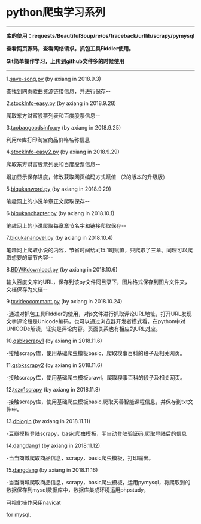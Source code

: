 # python爬虫学习系列  

****

**库的使用：requests/BeautifulSoup/re/os/traceback/urllib/scrapy/pymysql**

**查看网页源码，查看网络请求。抓包工具Fiddler使用。**

**Git简单操作学习，上传到github文件多的时候使用**

---------------------------------------------------------------

1.[save-song.py](https://github.com/axianga/python/blob/master/save_song.py)
(by axiang in 2018.9.3)

查找到网页歌曲资源链接信息，并进行保存--
  
2.[stockInfo-easy.py](https://github.com/axianga/python/blob/master/stockInfo-easy.py)     (by axiang in 2018.9.28)
 
  爬取东方财富股票列表和百度股票信息--
  
3.[taobaogoodsinfo.py](https://github.com/axianga/python/blob/master/taobaogoodsinfo.py)    (by axiang in 2018.9.25)

  利用re库打印淘宝商品价格名称信息
  
4.[stockInfo-easy2.py](https://github.com/axianga/python/blob/master/stockInfo-easy2.py)     (by axiang in 2018.9.29)

  爬取东方财富股票列表和百度股票信息--
  
  增加显示保存进度，修改获取网页编码方式赋值 （2的版本的升级版）

5.[biqukanword.py](https://github.com/axianga/python/blob/master/biqukanword.py)     (by axiang in 2018.9.29)

 笔趣网上的小说单章正文爬取保存--
 
6.[biqukanchapter.py](https://github.com/axianga/python/blob/master/biqukanchapter.py)     (by axiang in 2018.10.1)

 笔趣网上的小说爬取每章章节名字和链接爬取保存--

7.[biqukananovel.py](https://github.com/axianga/python/blob/master/biqukananovel.py)     (by axiang in 2018.10.4)

 笔趣网上爬取小说的内容，节省时间给a\[15:18]赋值，只爬取了三章。同理可以爬取想要的章节内容--

8.[BDWKdownload.py](https://github.com/axianga/python/blob/master/BDWKdownload.py)     (by axiang in 2018.10.6)

 输入百度文库的URL，保存到该py文件同目录下，图片格式保存到图片文件夹，文档保存为文档--



9.[txvideocommant.py](https://github.com/axianga/python/blob/master/txvideocommant.py)     (by axiang in 2018.10.24)

 -通过对抓包工具FIddler的使用，对js文件进行抓取评论URL地址，打开URL发现文字评论段是Unicode编码，也可以通过浏览器开发者模式看，在python中对UNICODe解读，证实是评论内容。页面关系也有相应的URL对应。
 
 
10.[qsbkscrapy1](https://github.com/axianga/python/blob/master/qsbkscrapy1)     (by axiang in 2018.11.6)

 -接触scrapy库，使用基础爬虫模板basic，爬取糗事百科的段子及相关网页。
 
 
11.[qsbkscrapy2](https://github.com/axianga/python/blob/master/qsbkscrapy2)     (by axiang in 2018.11.6)

 -接触scrapy库，使用基础爬虫模板crawl，爬取糗事百科的段子及相关网页。
 
 
12.[tszn1scrapy](https://github.com/axianga/python/blob/master/tszn1scrapy)     (by axiang in 2018.11.8)

 -接触scrapy库，使用基础爬虫模板basic,爬取天善智能课程信息，并保存到txt文件中。
 
 
13.[dblogin](https://github.com/axianga/python/blob/master/dblogin)     (by axiang in 2018.11.11)

 -豆瓣模拟登陆scrapy，basic爬虫模板，半自动登陆验证码,爬取登陆后的信息
 
14.[dangdang1](https://github.com/axianga/python/blob/master/dangdang1)     (by axiang in 2018.11.12)

 -当当商城爬取商品信息，scrapy，basic爬虫模板，打印输出。
 
 15.[dangdang](https://github.com/axianga/python/blob/master/dangdang)     (by axiang in 2018.11.16)

 -当当商城爬取商品信息，scrapy，basic爬虫模板，运用pymysql，将爬取到的数据保存到mysql数据库中，数据库集成环境运用phpstudy，
 
 可视化操作采用navicat 
 
 for mysql.
